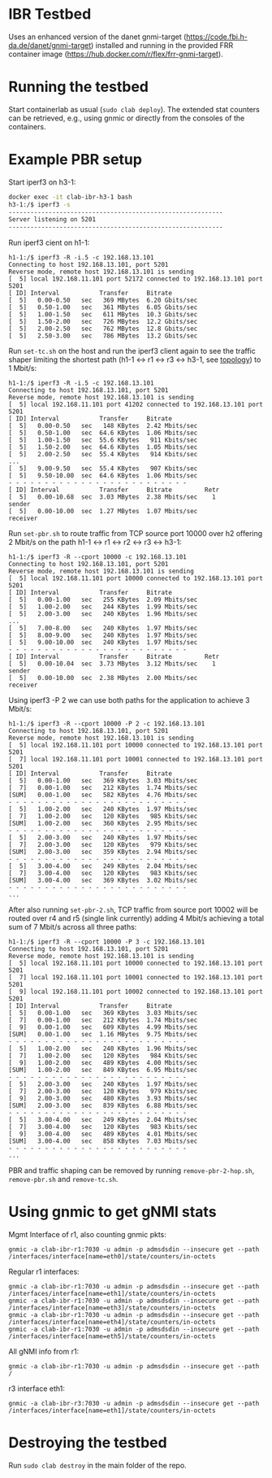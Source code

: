 # IBR Testbed
Uses an enhanced version of the danet gnmi-target (https://code.fbi.h-da.de/danet/gnmi-target) installed and running in the provided FRR container image (https://hub.docker.com/r/flex/frr-gnmi-target).

# Running the testbed
Start containerlab as usual (`sudo clab deploy`). The extended stat counters can be retrieved, e.g., using gnmic or directly from the consoles of the containers.

# Example PBR setup

Start iperf3 on h3-1:
```bash
docker exec -it clab-ibr-h3-1 bash
h3-1:/$ iperf3 -s
-----------------------------------------------------------
Server listening on 5201
-----------------------------------------------------------
```

Run iperf3 cient on h1-1:
```
h1-1:/$ iperf3 -R -i.5 -c 192.168.13.101
Connecting to host 192.168.13.101, port 5201
Reverse mode, remote host 192.168.13.101 is sending
[  5] local 192.168.11.101 port 52172 connected to 192.168.13.101 port 5201
[ ID] Interval           Transfer     Bitrate
[  5]   0.00-0.50   sec   369 MBytes  6.20 Gbits/sec
[  5]   0.50-1.00   sec   361 MBytes  6.05 Gbits/sec
[  5]   1.00-1.50   sec   611 MBytes  10.3 Gbits/sec
[  5]   1.50-2.00   sec   726 MBytes  12.2 Gbits/sec
[  5]   2.00-2.50   sec   762 MBytes  12.8 Gbits/sec
[  5]   2.50-3.00   sec   786 MBytes  13.2 Gbits/sec
```

Run `set-tc.sh` on the host and run the iperf3 client again to see the traffic shaper limiting the shortest path (h1-1 <-> r1 <-> r3 <-> h3-1, see [topology](viewport-containerlab-ibr.svg)) to 1 Mbit/s:
```
h1-1:/$ iperf3 -R -i.5 -c 192.168.13.101
Connecting to host 192.168.13.101, port 5201
Reverse mode, remote host 192.168.13.101 is sending
[  5] local 192.168.11.101 port 41202 connected to 192.168.13.101 port 5201
[ ID] Interval           Transfer     Bitrate
[  5]   0.00-0.50   sec   148 KBytes  2.42 Mbits/sec
[  5]   0.50-1.00   sec  64.6 KBytes  1.06 Mbits/sec
[  5]   1.00-1.50   sec  55.6 KBytes   911 Kbits/sec
[  5]   1.50-2.00   sec  64.6 KBytes  1.05 Mbits/sec
[  5]   2.00-2.50   sec  55.4 KBytes   914 Kbits/sec
...
[  5]   9.00-9.50   sec  55.4 KBytes   907 Kbits/sec
[  5]   9.50-10.00  sec  64.6 KBytes  1.06 Mbits/sec
- - - - - - - - - - - - - - - - - - - - - - - - -
[ ID] Interval           Transfer     Bitrate         Retr
[  5]   0.00-10.68  sec  3.03 MBytes  2.38 Mbits/sec    1             sender
[  5]   0.00-10.00  sec  1.27 MBytes  1.07 Mbits/sec                  receiver
```

Run `set-pbr.sh` to route traffic from TCP source port 10000 over h2 offering 2 Mbit/s on the path h1-1 <-> r1 <-> r2 <-> r3 <-> h3-1:
```
h1-1:/$ iperf3 -R --cport 10000 -c 192.168.13.101
Connecting to host 192.168.13.101, port 5201
Reverse mode, remote host 192.168.13.101 is sending
[  5] local 192.168.11.101 port 10000 connected to 192.168.13.101 port 5201
[ ID] Interval           Transfer     Bitrate
[  5]   0.00-1.00   sec   255 KBytes  2.09 Mbits/sec
[  5]   1.00-2.00   sec   244 KBytes  1.99 Mbits/sec
[  5]   2.00-3.00   sec   240 KBytes  1.96 Mbits/sec
...
[  5]   7.00-8.00   sec   240 KBytes  1.97 Mbits/sec
[  5]   8.00-9.00   sec   240 KBytes  1.97 Mbits/sec
[  5]   9.00-10.00  sec   240 KBytes  1.97 Mbits/sec
- - - - - - - - - - - - - - - - - - - - - - - - -
[ ID] Interval           Transfer     Bitrate         Retr
[  5]   0.00-10.04  sec  3.73 MBytes  3.12 Mbits/sec    1             sender
[  5]   0.00-10.00  sec  2.38 MBytes  2.00 Mbits/sec                  receiver
```

Using iperf3 -P 2 we can use both paths for the application to achieve 3 Mbit/s:
```
h1-1:/$ iperf3 -R --cport 10000 -P 2 -c 192.168.13.101
Connecting to host 192.168.13.101, port 5201
Reverse mode, remote host 192.168.13.101 is sending
[  5] local 192.168.11.101 port 10000 connected to 192.168.13.101 port 5201
[  7] local 192.168.11.101 port 10001 connected to 192.168.13.101 port 5201
[ ID] Interval           Transfer     Bitrate
[  5]   0.00-1.00   sec   369 KBytes  3.03 Mbits/sec
[  7]   0.00-1.00   sec   212 KBytes  1.74 Mbits/sec
[SUM]   0.00-1.00   sec   582 KBytes  4.76 Mbits/sec
- - - - - - - - - - - - - - - - - - - - - - - - -
[  5]   1.00-2.00   sec   240 KBytes  1.97 Mbits/sec
[  7]   1.00-2.00   sec   120 KBytes   985 Kbits/sec
[SUM]   1.00-2.00   sec   360 KBytes  2.95 Mbits/sec
- - - - - - - - - - - - - - - - - - - - - - - - -
[  5]   2.00-3.00   sec   240 KBytes  1.97 Mbits/sec
[  7]   2.00-3.00   sec   120 KBytes   979 Kbits/sec
[SUM]   2.00-3.00   sec   359 KBytes  2.94 Mbits/sec
- - - - - - - - - - - - - - - - - - - - - - - - -
[  5]   3.00-4.00   sec   249 KBytes  2.04 Mbits/sec
[  7]   3.00-4.00   sec   120 KBytes   983 Kbits/sec
[SUM]   3.00-4.00   sec   369 KBytes  3.02 Mbits/sec
- - - - - - - - - - - - - - - - - - - - - - - - -
...
```

After also running `set-pbr-2.sh`, TCP traffic from source port 10002 will be routed over r4 and r5 (single link currently) adding 4 Mbit/s achieving a total sum of 7 Mbit/s across all three paths:
```
h1-1:/$ iperf3 -R --cport 10000 -P 3 -c 192.168.13.101
Connecting to host 192.168.13.101, port 5201
Reverse mode, remote host 192.168.13.101 is sending
[  5] local 192.168.11.101 port 10000 connected to 192.168.13.101 port 5201
[  7] local 192.168.11.101 port 10001 connected to 192.168.13.101 port 5201
[  9] local 192.168.11.101 port 10002 connected to 192.168.13.101 port 5201
[ ID] Interval           Transfer     Bitrate
[  5]   0.00-1.00   sec   369 KBytes  3.03 Mbits/sec
[  7]   0.00-1.00   sec   212 KBytes  1.74 Mbits/sec
[  9]   0.00-1.00   sec   609 KBytes  4.99 Mbits/sec
[SUM]   0.00-1.00   sec  1.16 MBytes  9.75 Mbits/sec
- - - - - - - - - - - - - - - - - - - - - - - - -
[  5]   1.00-2.00   sec   240 KBytes  1.96 Mbits/sec
[  7]   1.00-2.00   sec   120 KBytes   984 Kbits/sec
[  9]   1.00-2.00   sec   489 KBytes  4.00 Mbits/sec
[SUM]   1.00-2.00   sec   849 KBytes  6.95 Mbits/sec
- - - - - - - - - - - - - - - - - - - - - - - - -
[  5]   2.00-3.00   sec   240 KBytes  1.97 Mbits/sec
[  7]   2.00-3.00   sec   120 KBytes   979 Kbits/sec
[  9]   2.00-3.00   sec   480 KBytes  3.93 Mbits/sec
[SUM]   2.00-3.00   sec   839 KBytes  6.88 Mbits/sec
- - - - - - - - - - - - - - - - - - - - - - - - -
[  5]   3.00-4.00   sec   249 KBytes  2.04 Mbits/sec
[  7]   3.00-4.00   sec   120 KBytes   983 Kbits/sec
[  9]   3.00-4.00   sec   489 KBytes  4.01 Mbits/sec
[SUM]   3.00-4.00   sec   858 KBytes  7.03 Mbits/sec
- - - - - - - - - - - - - - - - - - - - - - - - -
...
```

PBR and traffic shaping can be removed by running `remove-pbr-2-hop.sh`, `remove-pbr.sh` and `remove-tc.sh`.

# Using gnmic to get gNMI stats

Mgmt Interface of r1, also counting gnmic pkts:
```
gnmic -a clab-ibr-r1:7030 -u admin -p admsdsdin --insecure get --path /interfaces/interface[name=eth0]/state/counters/in-octets
```

Regular r1 interfaces:
```
gnmic -a clab-ibr-r1:7030 -u admin -p admsdsdin --insecure get --path /interfaces/interface[name=eth1]/state/counters/in-octets
gnmic -a clab-ibr-r1:7030 -u admin -p admsdsdin --insecure get --path /interfaces/interface[name=eth3]/state/counters/in-octets
gnmic -a clab-ibr-r1:7030 -u admin -p admsdsdin --insecure get --path /interfaces/interface[name=eth4]/state/counters/in-octets
gnmic -a clab-ibr-r1:7030 -u admin -p admsdsdin --insecure get --path /interfaces/interface[name=eth5]/state/counters/in-octets
```

All gNMI info from r1:
```
gnmic -a clab-ibr-r1:7030 -u admin -p admsdsdin --insecure get --path /
```

r3 interface eth1:
```
gnmic -a clab-ibr-r3:7030 -u admin -p admsdsdin --insecure get --path /interfaces/interface[name=eth1]/state/counters/in-octets
```

# Destroying the testbed

Run `sudo clab destroy` in the main folder of the repo.

